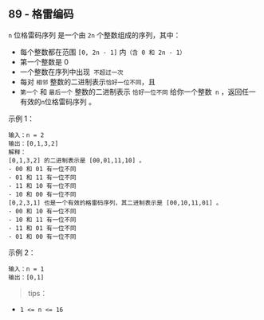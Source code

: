 ## 89 - 格雷编码
`n` 位格雷码序列 是一个由 `2n` 个整数组成的序列，其中：
+ 每个整数都在范围 `[0, 2n - 1]` 内`（含 0 和 2n - 1）`
+ 第一个整数是 0
+ 一个整数在序列中出现` 不超过一次`
+ 每对 `相邻` 整数的二进制表示` 恰好一位不同 `，且
+ `第一个` 和 `最后一个` 整数的二进制表示 `恰好一位不同`
给你一个整数` n` ，返回任一有效的` n `位格雷码序列 。

 

示例 1：
```
输入：n = 2
输出：[0,1,3,2]
解释：
[0,1,3,2] 的二进制表示是 [00,01,11,10] 。
- 00 和 01 有一位不同
- 01 和 11 有一位不同
- 11 和 10 有一位不同
- 10 和 00 有一位不同
[0,2,3,1] 也是一个有效的格雷码序列，其二进制表示是 [00,10,11,01] 。
- 00 和 10 有一位不同
- 10 和 11 有一位不同
- 11 和 01 有一位不同
- 01 和 00 有一位不同
```
示例 2：
```
输入：n = 1
输出：[0,1]
```

>tips：
+ `1 <= n <= 16`